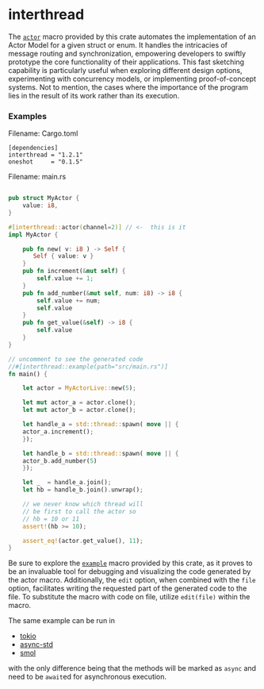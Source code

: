 # interthread

The [`actor`](https://docs.rs/interthread/latest/interthread/attr.actor.html)  macro provided by this crate automates the implementation of an Actor Model for a given struct or enum. It handles the intricacies of message routing and synchronization, empowering developers to swiftly prototype the core functionality of their applications.
This fast sketching capability is
particularly useful when exploring different design options, 
experimenting with concurrency models, or implementing 
proof-of-concept systems. Not to mention, the cases where 
the importance of the program lies in the result of its work 
rather than its execution.

### Examples


Filename: Cargo.toml

```text
[dependencies]
interthread = "1.2.1"
oneshot     = "0.1.5" 
```

Filename: main.rs
```rust

pub struct MyActor {
    value: i8,
}

#[interthread::actor(channel=2)] // <-  this is it 
impl MyActor {

    pub fn new( v: i8 ) -> Self {
       Self { value: v } 
    }
    pub fn increment(&mut self) {
        self.value += 1;
    }
    pub fn add_number(&mut self, num: i8) -> i8 {
        self.value += num;
        self.value
    }
    pub fn get_value(&self) -> i8 {
        self.value
    }
}

// uncomment to see the generated code
//#[interthread::example(path="src/main.rs")] 
fn main() {

    let actor = MyActorLive::new(5);

    let mut actor_a = actor.clone();
    let mut actor_b = actor.clone();

    let handle_a = std::thread::spawn( move || { 
    actor_a.increment();
    });

    let handle_b = std::thread::spawn( move || {
    actor_b.add_number(5)
    });

    let _  = handle_a.join();
    let hb = handle_b.join().unwrap();

    // we never know which thread will
    // be first to call the actor so
    // hb = 10 or 11
    assert!(hb >= 10);

    assert_eq!(actor.get_value(), 11);
}

```
Be sure to explore the [`example`](https://docs.rs/interthread/latest/interthread/attr.example.html) macro provided by this crate, as it proves to be an invaluable tool for debugging and visualizing the code generated by the actor macro. Additionally, the `edit` option, when combined with the `file` option, facilitates writing the requested part of the generated code to the file. To substitute the macro with code on file, utilize `edit(file)` within the macro. 

The same example can be run in 
- [tokio](https://crates.io/crates/tokio)
- [async-std](https://crates.io/cratesasync-std) 
- [smol](https://crates.io/cratessmol) 

with the only difference being that the methods will 
be marked as `async` and need to be `await`ed for 
asynchronous execution.




